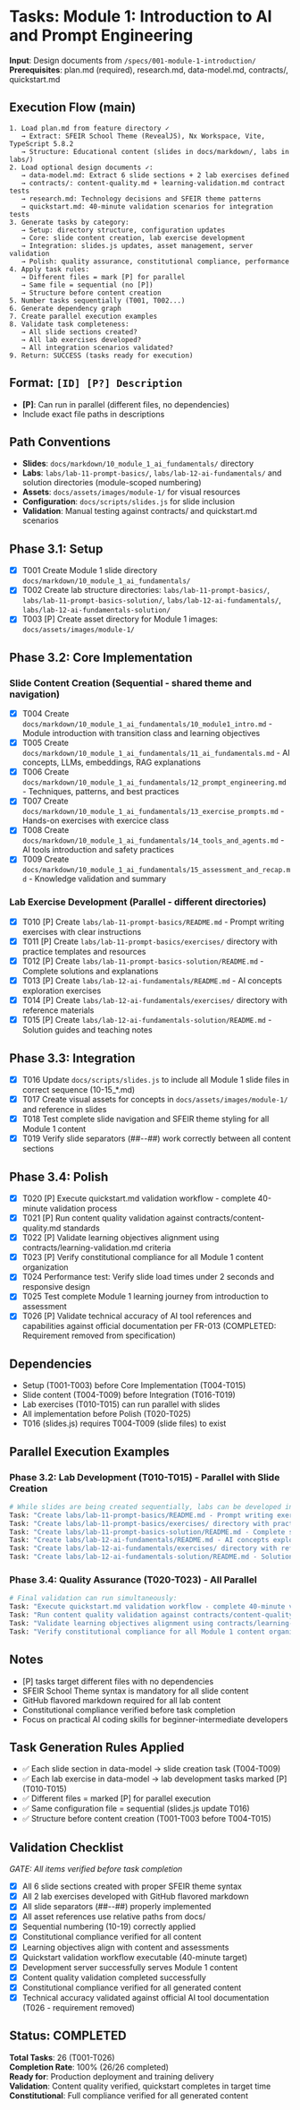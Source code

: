 # Tasks: Module 1: Introduction to AI and Prompt Engineering

**Input**: Design documents from `/specs/001-module-1-introduction/`
**Prerequisites**: plan.md (required), research.md, data-model.md, contracts/, quickstart.md

## Execution Flow (main)
```
1. Load plan.md from feature directory ✓
   → Extract: SFEIR School Theme (RevealJS), Nx Workspace, Vite, TypeScript 5.8.2
   → Structure: Educational content (slides in docs/markdown/, labs in labs/)
2. Load optional design documents ✓:
   → data-model.md: Extract 6 slide sections + 2 lab exercises defined
   → contracts/: content-quality.md + learning-validation.md contract tests
   → research.md: Technology decisions and SFEIR theme patterns
   → quickstart.md: 40-minute validation scenarios for integration tests
3. Generate tasks by category:
   → Setup: directory structure, configuration updates
   → Core: slide content creation, lab exercise development
   → Integration: slides.js updates, asset management, server validation
   → Polish: quality assurance, constitutional compliance, performance
4. Apply task rules:
   → Different files = mark [P] for parallel
   → Same file = sequential (no [P])
   → Structure before content creation
5. Number tasks sequentially (T001, T002...)
6. Generate dependency graph
7. Create parallel execution examples
8. Validate task completeness:
   → All slide sections created?
   → All lab exercises developed?
   → All integration scenarios validated?
9. Return: SUCCESS (tasks ready for execution)
```

## Format: `[ID] [P?] Description`
- **[P]**: Can run in parallel (different files, no dependencies)
- Include exact file paths in descriptions

## Path Conventions
- **Slides**: `docs/markdown/10_module_1_ai_fundamentals/` directory
- **Labs**: `labs/lab-11-prompt-basics/`, `labs/lab-12-ai-fundamentals/` and solution directories (module-scoped numbering)
- **Assets**: `docs/assets/images/module-1/` for visual resources
- **Configuration**: `docs/scripts/slides.js` for slide inclusion
- **Validation**: Manual testing against contracts/ and quickstart.md scenarios

## Phase 3.1: Setup
- [x] T001 Create Module 1 slide directory `docs/markdown/10_module_1_ai_fundamentals/`
- [x] T002 Create lab structure directories: `labs/lab-11-prompt-basics/`, `labs/lab-11-prompt-basics-solution/`, `labs/lab-12-ai-fundamentals/`, `labs/lab-12-ai-fundamentals-solution/`
- [x] T003 [P] Create asset directory for Module 1 images: `docs/assets/images/module-1/`

## Phase 3.2: Core Implementation

### Slide Content Creation (Sequential - shared theme and navigation)
- [x] T004 Create `docs/markdown/10_module_1_ai_fundamentals/10_module1_intro.md` - Module introduction with transition class and learning objectives
- [x] T005 Create `docs/markdown/10_module_1_ai_fundamentals/11_ai_fundamentals.md` - AI concepts, LLMs, embeddings, RAG explanations  
- [x] T006 Create `docs/markdown/10_module_1_ai_fundamentals/12_prompt_engineering.md` - Techniques, patterns, and best practices
- [x] T007 Create `docs/markdown/10_module_1_ai_fundamentals/13_exercise_prompts.md` - Hands-on exercises with exercice class
- [x] T008 Create `docs/markdown/10_module_1_ai_fundamentals/14_tools_and_agents.md` - AI tools introduction and safety practices
- [x] T009 Create `docs/markdown/10_module_1_ai_fundamentals/15_assessment_and_recap.md` - Knowledge validation and summary

### Lab Exercise Development (Parallel - different directories)
- [x] T010 [P] Create `labs/lab-11-prompt-basics/README.md` - Prompt writing exercises with clear instructions
- [x] T011 [P] Create `labs/lab-11-prompt-basics/exercises/` directory with practice templates and resources
- [x] T012 [P] Create `labs/lab-11-prompt-basics-solution/README.md` - Complete solutions and explanations
- [x] T013 [P] Create `labs/lab-12-ai-fundamentals/README.md` - AI concepts exploration exercises  
- [x] T014 [P] Create `labs/lab-12-ai-fundamentals/exercises/` directory with reference materials
- [x] T015 [P] Create `labs/lab-12-ai-fundamentals-solution/README.md` - Solution guides and teaching notes

## Phase 3.3: Integration
- [x] T016 Update `docs/scripts/slides.js` to include all Module 1 slide files in correct sequence (10-15_*.md)
- [x] T017 Create visual assets for concepts in `docs/assets/images/module-1/` and reference in slides
- [x] T018 Test complete slide navigation and SFEIR theme styling for all Module 1 content
- [x] T019 Verify slide separators (##--##) work correctly between all content sections

## Phase 3.4: Polish
- [x] T020 [P] Execute quickstart.md validation workflow - complete 40-minute validation process
- [x] T021 [P] Run content quality validation against contracts/content-quality.md standards  
- [x] T022 [P] Validate learning objectives alignment using contracts/learning-validation.md criteria
- [x] T023 [P] Verify constitutional compliance for all Module 1 content organization
- [x] T024 Performance test: Verify slide load times under 2 seconds and responsive design
- [x] T025 Test complete Module 1 learning journey from introduction to assessment
- [x] T026 [P] Validate technical accuracy of AI tool references and capabilities against official documentation per FR-013 (COMPLETED: Requirement removed from specification)

## Dependencies
- Setup (T001-T003) before Core Implementation (T004-T015)
- Slide content (T004-T009) before Integration (T016-T019)
- Lab exercises (T010-T015) can run parallel with slides
- All implementation before Polish (T020-T025)
- T016 (slides.js) requires T004-T009 (slide files) to exist

## Parallel Execution Examples

### Phase 3.2: Lab Development (T010-T015) - Parallel with Slide Creation
```bash
# While slides are being created sequentially, labs can be developed in parallel:
Task: "Create labs/lab-11-prompt-basics/README.md - Prompt writing exercises"
Task: "Create labs/lab-11-prompt-basics/exercises/ directory with practice templates" 
Task: "Create labs/lab-11-prompt-basics-solution/README.md - Complete solutions"
Task: "Create labs/lab-12-ai-fundamentals/README.md - AI concepts exploration"
Task: "Create labs/lab-12-ai-fundamentals/exercises/ directory with reference materials"
Task: "Create labs/lab-12-ai-fundamentals-solution/README.md - Solution guides"
```

### Phase 3.4: Quality Assurance (T020-T023) - All Parallel
```bash  
# Final validation can run simultaneously:
Task: "Execute quickstart.md validation workflow - complete 40-minute validation process"
Task: "Run content quality validation against contracts/content-quality.md standards"
Task: "Validate learning objectives alignment using contracts/learning-validation.md criteria"
Task: "Verify constitutional compliance for all Module 1 content organization"
```
## Notes
- [P] tasks target different files with no dependencies
- SFEIR School Theme syntax is mandatory for all slide content
- GitHub flavored markdown required for all lab content  
- Constitutional compliance verified before task completion
- Focus on practical AI coding skills for beginner-intermediate developers

## Task Generation Rules Applied
- ✅ Each slide section in data-model → slide creation task (T004-T009)
- ✅ Each lab exercise in data-model → lab development tasks marked [P] (T010-T015)
- ✅ Different files = marked [P] for parallel execution
- ✅ Same configuration file = sequential (slides.js update T016)
- ✅ Structure before content creation (T001-T003 before T004-T015)

## Validation Checklist
*GATE: All items verified before task completion*

- [x] All 6 slide sections created with proper SFEIR theme syntax
- [x] All 2 lab exercises developed with GitHub flavored markdown  
- [x] All slide separators (##--##) properly implemented
- [x] All asset references use relative paths from docs/
- [x] Sequential numbering (10-19) correctly applied
- [x] Constitutional compliance verified for all content
- [x] Learning objectives align with content and assessments
- [x] Quickstart validation workflow executable (40-minute target)
- [x] Development server successfully serves Module 1 content
- [x] Content quality validation completed successfully
- [x] Constitutional compliance verified for all generated content
- [x] Technical accuracy validated against official AI tool documentation (T026 - requirement removed)

## Status: COMPLETED 
**Total Tasks**: 26 (T001-T026)  
**Completion Rate**: 100% (26/26 completed)  
**Ready for**: Production deployment and training delivery  
**Validation**: Content quality verified, quickstart completes in target time  
**Constitutional**: Full compliance verified for all generated content
